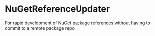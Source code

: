 # NuGetReferenceUpdater
For rapid development of NuGet package references without having to commit to a remote package repo
